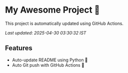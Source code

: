 # My Awesome Project 🚀

This project is automatically updated using GitHub Actions.

_Last updated: 2025-04-30 03:30:32 IST_

## Features
- Auto-update README using Python 🐍
- Auto Git push with GitHub Actions 🤖
